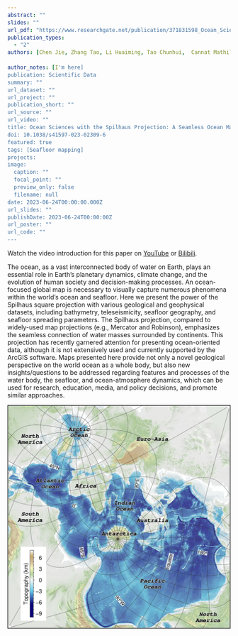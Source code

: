 ```yaml
---
abstract: ""
slides: ""
url_pdf: "https://www.researchgate.net/publication/371831598_Ocean_Sciences_with_the_Spilhaus_Projection_A_Seamless_Ocean_Map_for_Spatial_Data_Recognition"
publication_types:
  - "2"
authors: [Chen Jie, Zhang Tao, Li Huaiming, Tao Chunhui,  Cannat Mathilde, Sauter Daniel]

author_notes: [I'm here]
publication: Scientific Data
summary: ""
url_dataset: ""
url_project: ""
publication_short: ""
url_source: ""
url_video: ""
title: Ocean Sciences with the Spilhaus Projection: A Seamless Ocean Map for Spatial Data Recognition
doi: 10.1038/s41597-023-02309-6
featured: true
tags: [Seafloor mapping]
projects:
image:
  caption: ""
  focal_point: ""
  preview_only: false
  filename: null
date: 2023-06-24T00:00:00.000Z
url_slides: ""
publishDate: 2023-06-24T00:00:00Z
url_poster: ""
url_code: ""
---
```


Watch the video introduction for this paper on [YouTube](https://youtu.be/Xv-rxroPnJQ) or [Bilibili](https://www.bilibili.com/video/BV1az4y1H7TL/?vd_source=005d718b4507dd65726bd062e0c9bfcb).

The ocean, as a vast interconnected body of water on Earth, plays an essential role in Earth’s planetary dynamics, climate change, and the evolution of human society and decision-making processes. An ocean-focused global map is necessary to visually capture numerous phenomena within the world’s ocean and seafloor. Here we present the power of the Spilhaus square projection with various geological and geophysical datasets, including bathymetry, teleseismicity, seafloor geography, and seafloor spreading parameters. The Spilhaus projection, compared to widely-used map projections (e.g., Mercator and Robinson), emphasizes the seamless connection of water masses surrounded by continents. This projection has recently garnered attention for presenting ocean-oriented data, although it is not extensively used and currently supported by the ArcGIS software. Maps presented here provide not only a novel geological perspective on the world ocean as a whole body, but also new insights/questions to be addressed regarding features and processes of the water body, the seafloor, and ocean-atmosphere dynamics, which can be used for research, education, media, and policy decisions, and promote similar approaches.



<img src="Fig1.jpg" alt="figure" style="zoom:100%;" />
